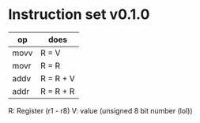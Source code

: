 # Instruction set v0.1.0

| op   | does       |
| ---- | ---------- |
| movv | R = V      |
| movr | R = R      |
| addv | R = R + V  |
| addr | R = R + R  |

R: Register (r1 - r8)
V: value    (unsigned 8 bit number (lol))